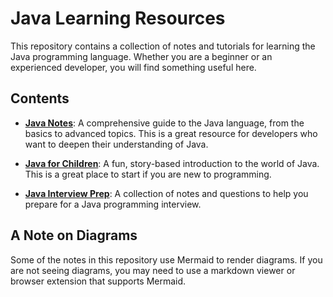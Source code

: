 # Java Learning Resources

This repository contains a collection of notes and tutorials for learning the Java programming language. Whether you are a beginner or an experienced developer, you will find something useful here.

## Contents

*   [**Java Notes**](./java-notes/README.md): A comprehensive guide to the Java language, from the basics to advanced topics. This is a great resource for developers who want to deepen their understanding of Java.

*   [**Java for Children**](./java-for-children/Dramatis_Personae.md): A fun, story-based introduction to the world of Java. This is a great place to start if you are new to programming.

*   [**Java Interview Prep**](./Java_Interview_Prep.md): A collection of notes and questions to help you prepare for a Java programming interview.

## A Note on Diagrams

Some of the notes in this repository use Mermaid to render diagrams. If you are not seeing diagrams, you may need to use a markdown viewer or browser extension that supports Mermaid.

